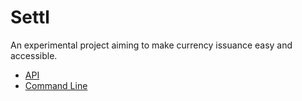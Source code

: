 # Settl

An experimental project aiming to make currency issuance easy and accessible.

- [API](api/README.md)
- [Command Line](command/README.md)
